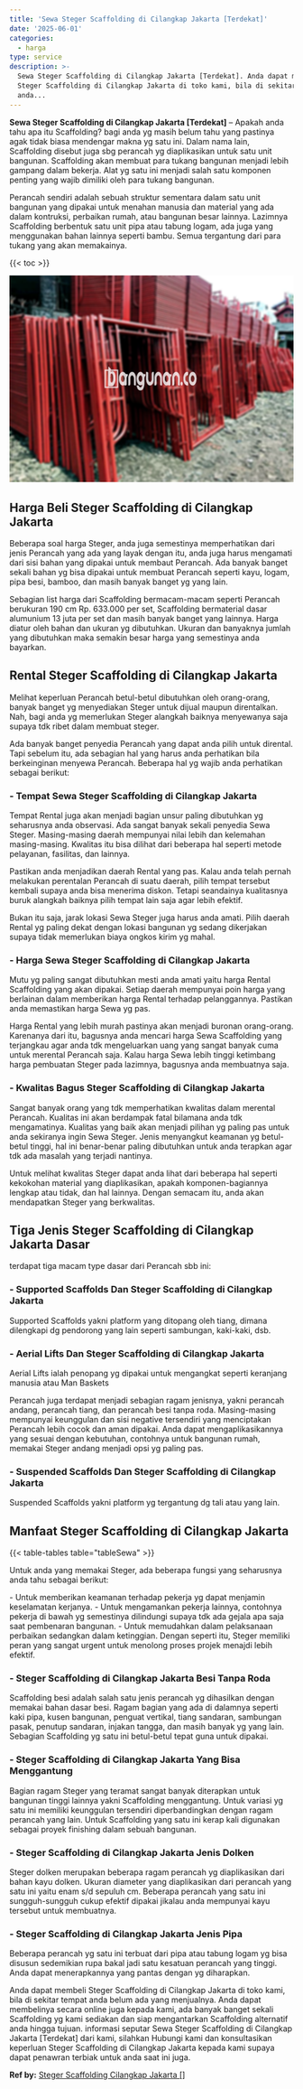 ```yaml
---
title: 'Sewa Steger Scaffolding di Cilangkap Jakarta [Terdekat]'
date: '2025-06-01'
categories:
  - harga
type: service
description: >-
  Sewa Steger Scaffolding di Cilangkap Jakarta [Terdekat]. Anda dapat membeli
  Steger Scaffolding di Cilangkap Jakarta di toko kami, bila di sekitar tempat
  anda...
---
```


**Sewa Steger Scaffolding di Cilangkap Jakarta \[Terdekat\]** – Apakah anda tahu apa itu Scaffolding? bagi anda yg masih belum tahu yang pastinya agak tidak biasa mendengar makna yg satu ini. Dalam nama lain, Scaffolding disebut juga sbg perancah yg diaplikasikan untuk satu unit bangunan. Scaffolding akan membuat para tukang bangunan menjadi lebih gampang dalam bekerja. Alat yg satu ini menjadi salah satu komponen penting yang wajib dimiliki oleh para tukang bangunan.

Perancah sendiri adalah sebuah struktur sementara dalam satu unit bangunan yang dipakai untuk menahan manusia dan material yang ada dalam kontruksi, perbaikan rumah, atau bangunan besar lainnya. Lazimnya Scaffolding berbentuk satu unit pipa atau tabung logam, ada juga yang menggunakan bahan lainnya seperti bambu. Semua tergantung dari para tukang yang akan memakainya.

{{< toc >}}

![Sewa Steger Scaffolding di Cilangkap Jakarta [Terdekat]](/images/sewa-scaffolding-steger-08.png)

## Harga Beli Steger Scaffolding di Cilangkap Jakarta

Beberapa soal harga Steger, anda juga semestinya memperhatikan dari jenis Perancah yang ada yang layak dengan itu, anda juga harus mengamati dari sisi bahan yang dipakai untuk membaut Perancah. Ada banyak banget sekali bahan yg bisa dipakai untuk membuat Perancah seperti kayu, logam, pipa besi, bamboo, dan masih banyak banget yg yang lain.

Sebagian list harga dari Scaffolding bermacam-macam seperti Perancah berukuran 190 cm Rp. 633.000 per set, Scaffolding bermaterial dasar alumunium 13 juta per set dan masih banyak banget yang lainnya. Harga diatur oleh bahan dan ukuran yg dibutuhkan. Ukuran dan banyaknya jumlah yang dibutuhkan maka semakin besar harga yang semestinya anda bayarkan.

## Rental Steger Scaffolding di Cilangkap Jakarta

Melihat keperluan Perancah betul-betul dibutuhkan oleh orang-orang, banyak banget yg menyediakan Steger untuk dijual maupun direntalkan. Nah, bagi anda yg memerlukan Steger alangkah baiknya menyewanya saja supaya tdk ribet dalam membuat steger.

Ada banyak banget penyedia Perancah yang dapat anda pilih untuk dirental. Tapi sebelum itu, ada sebagian hal yang harus anda perhatikan bila berkeinginan menyewa Perancah. Beberapa hal yg wajib anda perhatikan sebagai berikut:

### \- Tempat Sewa Steger Scaffolding di Cilangkap Jakarta

Tempat Rental juga akan menjadi bagian unsur paling dibutuhkan yg seharusnya anda observasi. Ada sangat banyak sekali penyedia Sewa Steger. Masing-masing daerah mempunyai nilai lebih dan kelemahan masing-masing. Kwalitas itu bisa dilihat dari beberapa hal seperti metode pelayanan, fasilitas, dan lainnya.

Pastikan anda menjadikan daerah Rental yang pas. Kalau anda telah pernah melakukan perentalan Perancah di suatu daerah, pilih tempat tersebut kembali supaya anda bisa menerima diskon. Tetapi seandainya kualitasnya buruk alangkah baiknya pilih tempat lain saja agar lebih efektif.

Bukan itu saja, jarak lokasi Sewa Steger juga harus anda amati. Pilih daerah Rental yg paling dekat dengan lokasi bangunan yg sedang dikerjakan supaya tidak memerlukan biaya ongkos kirim yg mahal.

### \- Harga Sewa Steger Scaffolding di Cilangkap Jakarta

Mutu yg paling sangat dibutuhkan mesti anda amati yaitu harga Rental Scaffolding yang akan dipakai. Setiap daerah mempunyai poin harga yang berlainan dalam memberikan harga Rental terhadap pelanggannya. Pastikan anda memastikan harga Sewa yg pas.

Harga Rental yang lebih murah pastinya akan menjadi buronan orang-orang. Karenanya dari itu, bagusnya anda mencari harga Sewa Scaffolding yang terjangkau agar anda tdk mengeluarkan uang yang sangat banyak cuma untuk merental Perancah saja. Kalau harga Sewa lebih tinggi ketimbang harga pembuatan Steger pada lazimnya, bagusnya anda membuatnya saja.

### \- Kwalitas Bagus Steger Scaffolding di Cilangkap Jakarta

Sangat banyak orang yang tdk memperhatikan kwalitas dalam merental Perancah. Kualitas ini akan berdampak fatal bilamana anda tdk mengamatinya. Kualitas yang baik akan menjadi pilihan yg paling pas untuk anda sekiranya ingin Sewa Steger. Jenis menyangkut keamanan yg betul-betul tinggi, hal ini benar-benar paling dibutuhkan untuk anda terapkan agar tdk ada masalah yang terjadi nantinya.

Untuk melihat kwalitas Steger dapat anda lihat dari beberapa hal seperti kekokohan material yang diaplikasikan, apakah komponen-bagiannya lengkap atau tidak, dan hal lainnya. Dengan semacam itu, anda akan mendapatkan Steger yang berkwalitas.

## Tiga Jenis Steger Scaffolding di Cilangkap Jakarta Dasar

terdapat tiga macam type dasar dari Perancah sbb ini:

### \- Supported Scaffolds Dan Steger Scaffolding di Cilangkap Jakarta

Supported Scaffolds yakni platform yang ditopang oleh tiang, dimana dilengkapi dg pendorong yang lain seperti sambungan, kaki-kaki, dsb.

### \- Aerial Lifts Dan Steger Scaffolding di Cilangkap Jakarta

Aerial Lifts ialah penopang yg dipakai untuk mengangkat seperti keranjang manusia atau Man Baskets

Perancah juga terdapat menjadi sebagian ragam jenisnya, yakni perancah andang, perancah tiang, dan perancah besi tanpa roda. Masing-masing mempunyai keunggulan dan sisi negative tersendiri yang menciptakan Perancah lebih cocok dan aman dipakai. Anda dapat mengaplikasikannya yang sesuai dengan kebutuhan, contohnya untuk bangunan rumah, memakai Steger andang menjadi opsi yg paling pas.

### \- Suspended Scaffolds Dan Steger Scaffolding di Cilangkap Jakarta

Suspended Scaffolds yakni platform yg tergantung dg tali atau yang lain.

## Manfaat Steger Scaffolding di Cilangkap Jakarta

{{< table-tables table="tableSewa" >}}

Untuk anda yang memakai Steger, ada beberapa fungsi yang seharusnya anda tahu sebagai berikut:

\- Untuk memberikan keamanan terhadap pekerja yg dapat menjamin keselamatan kerjanya. - Untuk mengamankan pekerja lainnya, contohnya pekerja di bawah yg semestinya dilindungi supaya tdk ada gejala apa saja saat pembenaran bangunan. - Untuk memudahkan dalam pelaksanaan perbaikan sedangkan dalam ketinggian. Dengan seperti itu, Steger memiliki peran yang sangat urgent untuk menolong proses projek menajdi lebih efektif.

### \- Steger Scaffolding di Cilangkap Jakarta Besi Tanpa Roda

Scaffolding besi adalah salah satu jenis perancah yg dihasilkan dengan memakai bahan dasar besi. Ragam bagian yang ada di dalamnya seperti kaki pipa, kusen bangunan, penguat vertikal, tiang sandaran, sambungan pasak, penutup sandaran, injakan tangga, dan masih banyak yg yang lain. Sebagian Scaffolding yg satu ini betul-betul tepat guna untuk dipakai.

### \- Steger Scaffolding di Cilangkap Jakarta Yang Bisa Menggantung

Bagian ragam Steger yang teramat sangat banyak diterapkan untuk bangunan tinggi lainnya yakni Scaffolding menggantung. Untuk variasi yg satu ini memiliki keunggulan tersendiri diperbandingkan dengan ragam perancah yang lain. Untuk Scaffolding yang satu ini kerap kali digunakan sebagai proyek finishing dalam sebuah bangunan.

### \- Steger Scaffolding di Cilangkap Jakarta Jenis Dolken

Steger dolken merupakan beberapa ragam perancah yg diaplikasikan dari bahan kayu dolken. Ukuran diameter yang diaplikasikan dari perancah yang satu ini yaitu enam s/d sepuluh cm. Beberapa perancah yang satu ini sungguh-sungguh cukup efektif dipakai jikalau anda mempunyai kayu tersebut untuk membuatnya.

### \- Steger Scaffolding di Cilangkap Jakarta Jenis Pipa

Beberapa perancah yg satu ini terbuat dari pipa atau tabung logam yg bisa disusun sedemikian rupa bakal jadi satu kesatuan perancah yang tinggi. Anda dapat menerapkannya yang pantas dengan yg diharapkan.

Anda dapat membeli Steger Scaffolding di Cilangkap Jakarta di toko kami, bila di sekitar tempat anda belum ada yang menjualnya. Anda dapat membelinya secara online juga kepada kami, ada banyak banget sekali Scaffolding yg kami sediakan dan siap mengantarkan Scaffolding alternatif anda hingga tujuan. informasi seputar Sewa Steger Scaffolding di Cilangkap Jakarta \[Terdekat\] dari kami, silahkan Hubungi kami dan konsultasikan keperluan Steger Scaffolding di Cilangkap Jakarta kepada kami supaya dapat penawran terbiak untuk anda saat ini juga.

**Ref by:** [Steger Scaffolding Cilangkap Jakarta []](https://id.wikipedia.org/wiki/Steger)
